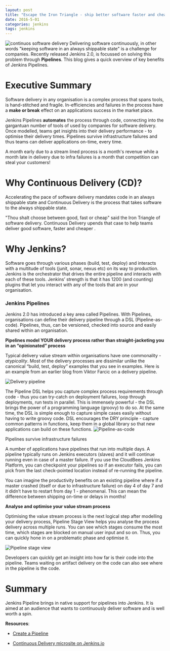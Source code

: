 ```yaml
---
layout: post
title: "Escape the Iron Triangle - ship better software faster and cheaper with Jenkins Pipelines."
date: 2016-5-01
categories: jenkins
tags: jenkins
---
```


![continuos software delivery](https://media.licdn.com/mpr/mpr/jc/AAEAAQAAAAAAAAhYAAAAJDU5ZjVkYWI1LTUxZjUtNDA4My04M2M4LTBjMmFmNjE4ZDJlYw.png)
Delivering software continuously, in other words "keeping software in
an always shippable state" is a challenge for companies. Recently
released Jenkins 2.0, is focussed on solving this problem through
**Pipelines**. This blog gives a quick overview of key benefits of Jenkins
Pipelines.

# Executive Summary


Software delivery in any organisation is a complex process that spans
tools, is hand-stitched and fragile. In-efficiencies and failures in
the process have a **make or break** effect on an applications success in
the market place.

Jenkins Pipelines **automates** the process through code, connecting into
the gargantuan number of tools of used by companies for software
delivery. Once modelled, teams get insights into their delivery
performance - to optimise their delivery times. Pipelines survive
infrastructure failures and thus teams can deliver applications
on-time, every time.

A month early due to a stream lined process is a month's revenue while
a month late in delivery due to infra failures is a month that
competition can steal your customers!

# Why Continuous Delivery (CD)?

Accelerating the pace of software delivery mandates code in an always
shippable state and Continuous Delivery is the process that takes
software to the always shippable state.

"Thou shalt choose between good, fast or cheap" said the Iron Triangle
of software delivery. Continuous Delivery upends that case to help
teams deliver good software, faster and cheaper .

# Why Jenkins?


Software goes through various phases (build, test, deploy) and
interacts with a multitude of tools (junit, sonar, nexus etc) on its
way to production. Jenkins is the orchestrator that drives the entire
pipeline and interacts with each of these tools. Jenkins’ strength is
that it has 1200 (and counting) plugins that let you interact with any
of the tools that are in your organisation.

### Jenkins Pipelines


Jenkins 2.0 has introduced a key area called Pipelines. With
Pipelines, organisations can define their delivery pipeline through a
DSL (Pipeline-as-code). Pipelines, thus, can be versioned, checked
into source and easily shared within an organisation.

**Pipelines model YOUR delivery process rather than straight-jacketing you in an “opinionated” process**

Typical delivery value stream within organisations have one
commonality - _atypicality_. Most of the delivery processes are
dissimilar unlike the canonical “build, test, deploy” examples that
you see in examples. Here is an example from an earlier blog from
Viktor Farcic on a delivery pipeline.

![Delivery pipeline](https://www.cloudbees.com/sites/default/files/jenkins2-harpreet-blog2-1.png)


 The Pipeline DSL helps you capture complex process requirements
 through code - thus you can try-catch on deployment failures, loop
 through deployments, run tests in parallel. This is immensely
 powerful - the DSL brings the power of a programming language
 (groovy) to do so. At the same time, the DSL is simple enough to
 capture simple cases easily without having to write groovy code. DSL
 encourages the DRY principle - capture common patterns in functions,
 keep them in a global library so that new applications can build on
 these functions.
![Pipeline-as-code](https://www.cloudbees.com/sites/default/files/jenkins2-harpreet-blog2-2.png)

Pipelines survive infrastructure failures

A number of applications have pipelines that run into multiple days. A
pipeline typically runs on Jenkins executors (slaves) and it will
continue running even in case of a master failure. If you use the
CloudBees Jenkins Platform, you can checkpoint your pipelines so if an
executor fails, you can pick from the last check-pointed location
instead of re-running the pipeline.

You can imagine the productivity benefits on an existing pipeline
where if a master crashed (itself or due to infrastructure failure) on
day 4 of day 7 and it didn’t have to restart from day 1 -
phenomenal. This can mean the difference between shipping on-time or
delays in months!

**Analyse and optimise your value stream process**

Optimising the value stream process is the next logical step after
modelling your delivery process, Pipeline Stage View helps you analyse
the process delivery across multiple runs. You can see which stages
consume the most time, which stages are blocked on manual user input
and so on. Thus, you can quickly hone in on a problematic phase and
optimise it.

![Pipeline stage view](https://www.cloudbees.com/sites/default/files/jenkins2-harpreet-blog2-3.png)

Developers can quickly get an insight into how far is their code into
the pipeline. Teams waiting on artifact delivery on the code can also
see where in the pipeline is the code.

# Summary

Jenkins Pipeline brings in native support for pipelines into
Jenkins. It is aimed at an audience that wants to continuously deliver
software and is well worth a spin.

**Resources**:

* [Create a Pipeline](https://jenkins.io/doc/pipeline/)

* [Continuous Delivery microsite on Jenkins.io](https://jenkins.io/solutions/pipeline/)

